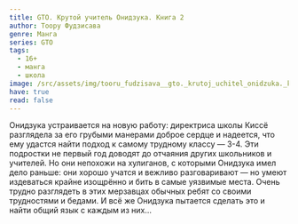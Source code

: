 ```yaml
---
title: GTO. Крутой учитель Онидзука. Книга 2
author: Тоору Фудзисава
genre: Манга
series: GTO
tags:
  - 16+
  - манга
  - школа
image: /src/assets/img/tooru_fudzisava__gto._krutoj_uchitel_onidzuka._kniga_2.jpeg
have: true
read: false
---
```

Онидзука устраивается на новую работу: директриса школы Киссё разглядела за его грубыми манерами доброе сердце и надеется, что ему удастся найти подход к самому трудному классу — 3-4. Эти подростки не первый год доводят до отчаяния других школьников и учителей. Но они непохожи на хулиганов, с которыми Онидзука имел дело раньше: они хорошо учатся и вежливо разговаривают — но умеют издеваться крайне изощрённо и бить в самые уязвимые места. Очень трудно разглядеть в этих мерзавцах обычных ребят со своими трудностями и бедами. И всё же Онидзука пытается сделать это и найти общий язык с каждым из них…
